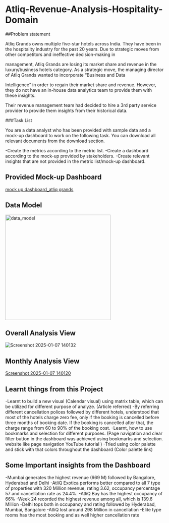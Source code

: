 # Atliq-Revenue-Analysis-Hospitality-Domain

##Problem statement

Atliq Grands owns multiple five-star hotels across India. They have been in the hospitality industry for the past 20 years. Due to strategic moves from other competitors and ineffective decision-making in 

management, Atliq Grands are losing its market share and revenue in the luxury/business hotels category. As a strategic move, the managing director of Atliq Grands wanted to incorporate “Business and Data 

Intelligence” in order to regain their market share and revenue. However, they do not have an in-house data analytics team to provide them with these insights.

Their revenue management team had decided to hire a 3rd party service provider to provide them insights from their historical data.

###Task List

You are a data analyst who has been provided with sample data and a mock-up dashboard to work on the following task. You can download all relevant documents from the download section.

-Create the metrics according to the metric list.
-Create a dashboard according to the mock-up provided by stakeholders.
-Create relevant insights that are not provided in the metric list/mock-up dashboard.

## Provided Mock-up Dashboard

[mock up dashboard_atliq grands](https://github.com/user-attachments/assets/f68a46fe-3d1c-49b9-bb25-32f8ec3c4219)


## Data Model

<img width="334" alt="data_model" src="https://github.com/user-attachments/assets/fe581198-372e-4a88-8024-6721d331e395" />


## Overall Analysis View 

![Screenshot 2025-01-07 140132](https://github.com/user-attachments/assets/01b6e6b8-724f-479c-a69a-f094cc3189fb)


## Monthly Analysis View

[Screenshot 2025-01-07 140120](https://github.com/user-attachments/assets/215d02a3-c04b-4293-a285-271c4def3ea3)


## Learnt things from this Project

-Learnt to build a new visual (Calendar visual) using matrix table, which can be utilized for different purpose of analyze. (Article referred)
-By referring different cancellation polices followed by different hotels, understood that most of the hotels charge zero fee, only if the booking is cancelled before three months of booking date. If the booking is cancelled after that, the charge range from 60 to 90% of the booking cost.
-Learnt, how to use bookmarks and selection for different purposes. (Page navigation and clear filter button in the dashboard was achieved using bookmarks and selection. website like page navigation YouTube tutorial )
-Tried using color palette and stick with that colors throughout the dashboard (Color palette link)


##  Some Important insights from the Dashboard
-Mumbai generates the highest revenue (669 M) followed by Bangalore, Hyderabad and Delhi
-AtliQ Exotica performs better compared to all 7 type of properties with 320 Million revenue, rating 3.62, occupancy percentage 57 and cancellation rate as 24.4%.
-AtliQ Bay has the highest occupancy of 66%
-Week 24 recorded the highest revenue among all, which is 139.6 Million
-Delhi tops both in occupancy and rating followed by Hyderabad, Mumbai, Bangalore
-AtliQ lost around 298 Million in cancellation
-Elite type rooms has the most booking and as well higher cancellation rate


